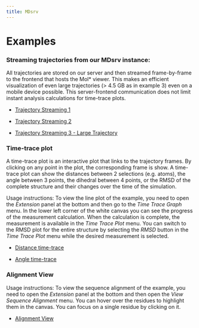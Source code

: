 ```yaml
---
title: MDsrv
---
```


# Examples

### Streaming trajectories from our MDsrv instance:

All trajectories are stored on our server and then streamed frame-by-frame to the frontend that hosts the Mol* viewer. This makes an efficient visualization of even large trajectories (> 4.5 GB as in example 3) even on a mobile device possible. This server-frontend communication does not limit instant analysis calculations for time-trace plots.

- <a href="https://proteininformatics.informatik.uni-leipzig.de/?session-url=https%3A%2F%2Fremote.sca-ds.de%2Fget%2Fsession%2F80de2863-618b-4e4d-b811-316027fed991" target="_blank">Trajectory Streaming 1</a>

- <a href="https://proteininformatics.informatik.uni-leipzig.de/?session-url=https%3A%2F%2Fremote.sca-ds.de%2Fget%2Fsession%2Fb7871196-f9a2-40e0-86dc-ccc6c11c7304" target="_blank">Trajectory Streaming 2</a>

- <a href="https://proteininformatics.informatik.uni-leipzig.de/?session-url=https%3A%2F%2Fremote.sca-ds.de%2Fget%2Fsession%2Ff010cb1f-44ed-4938-8e56-610936224006" target="_blank">Trajectory Streaming 3 - Large Trajectory</a>

### Time-trace plot 

 A time-trace plot is an interactive plot that links to the trajectory frames. By clicking on any point in the plot, the corresponding frame is show. A time-trace plot can show the distances between 2 selections (e.g. atoms), the angle between 3 points, the dihedral between 4 points, or the RMSD of the complete structure and their changes over the time of the simulation.

Usage instructions: To view the line plot of the example, you need to open the _Extension_ panel at the bottom and then go to the _Time Trace Graph_ menu. In the lower left corner of the white canvas you can see the progress of the measurement calculation. When the calculation is complete, the measurement is available in the _Time Trace Plot_ menu. You can switch to the RMSD plot for the entire structure by selecting the _RMSD_ button in the _Time Trace Plot_ menu while the desired measurement is selected.

- <a href="https://proteininformatics.informatik.uni-leipzig.de/?session-url=https%3A%2F%2Fremote.sca-ds.de%2Fget%2Fsession%2Fa491ac86-989a-416f-96e4-85fae55c4a2f" target="_blank">Distance time-trace</a>

- <a href="https://proteininformatics.informatik.uni-leipzig.de/?session-url=https%3A%2F%2Fremote.sca-ds.de%2Fget%2Fsession%2Fb7871196-f9a2-40e0-86dc-ccc6c11c7304" target="_blank">Angle time-trace</a>

### Alignment View

Usage instructions: To view the sequence alignment of the example, you need to open the _Extension_ panel at the bottom and then open the _View Sequence Alignment_ menu. You can hover over the residues to highlight them in the canvas. You can focus on a single residue by clicking on it.

- <a href="https://proteininformatics.informatik.uni-leipzig.de/?session-url=https%3A%2F%2Fremote.sca-ds.de%2Fget%2Fsession%2F9ddf37db-a249-4f6e-b542-9626b1cf6182" target="_blank">Alignment View</a>








